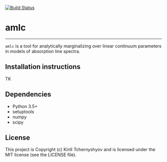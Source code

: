 [![Build Status](https://travis-ci.org/ktchrn/amlc.svg?branch=master)](https://travis-ci.org/ktchrn/amlc)
# amlc
-----
`amlc` is a tool for analytically marginalizing over linear continuum parameters in models of absorption line spectra.

Installation instructions
----
TK

Dependencies
-----
* Python 3.5+
* setuptools
* numpy
* scipy

License
-----
This project is Copyright (c) Kirill Tchernyshyov and is licensed under the MIT
license (see the LICENSE file).
